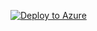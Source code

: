[![Deploy to Azure](http://azuredeploy.net/deploybutton.png)](https://portal.azure.com/#create/Microsoft.Template/uri/https%3A%2F%2Fraw.githubusercontent.com%2Fmeet-bhagdev%2Ftest%2Fmaster%2Fazuredeploy.json)
